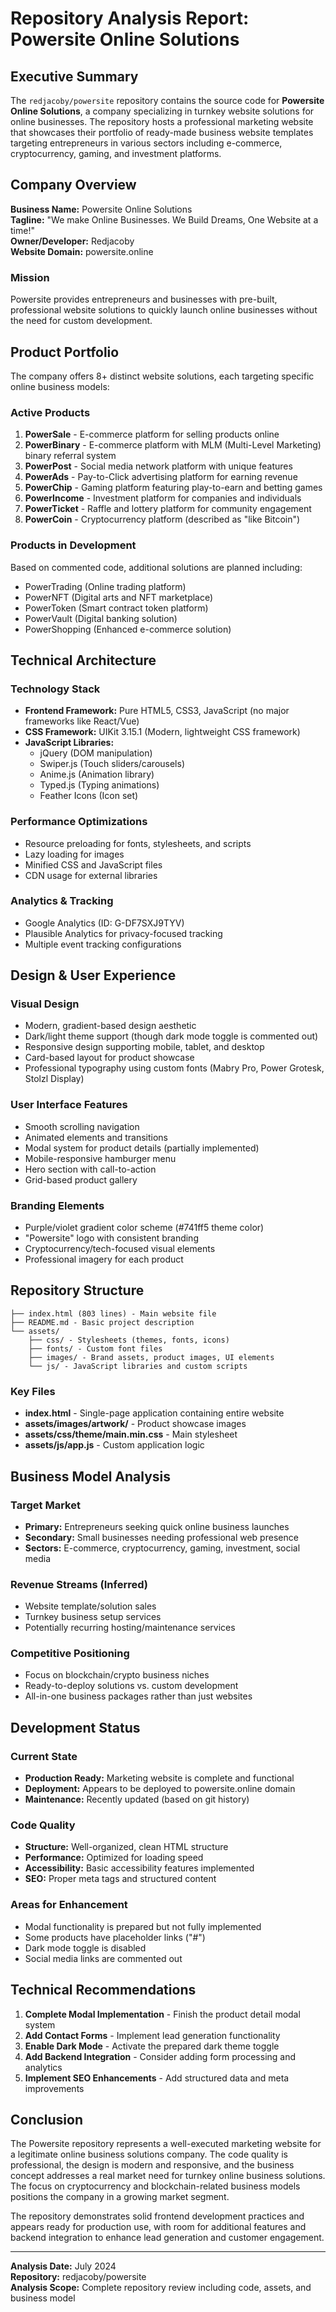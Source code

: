 # Repository Analysis Report: Powersite Online Solutions

## Executive Summary

The `redjacoby/powersite` repository contains the source code for **Powersite Online Solutions**, a company specializing in turnkey website solutions for online businesses. The repository hosts a professional marketing website that showcases their portfolio of ready-made business website templates targeting entrepreneurs in various sectors including e-commerce, cryptocurrency, gaming, and investment platforms.

## Company Overview

**Business Name:** Powersite Online Solutions  
**Tagline:** "We make Online Businesses. We Build Dreams, One Website at a time!"  
**Owner/Developer:** Redjacoby  
**Website Domain:** powersite.online  

### Mission
Powersite provides entrepreneurs and businesses with pre-built, professional website solutions to quickly launch online businesses without the need for custom development.

## Product Portfolio

The company offers 8+ distinct website solutions, each targeting specific online business models:

### Active Products
1. **PowerSale** - E-commerce platform for selling products online
2. **PowerBinary** - E-commerce platform with MLM (Multi-Level Marketing) binary referral system
3. **PowerPost** - Social media network platform with unique features
4. **PowerAds** - Pay-to-Click advertising platform for earning revenue
5. **PowerChip** - Gaming platform featuring play-to-earn and betting games
6. **PowerIncome** - Investment platform for companies and individuals
7. **PowerTicket** - Raffle and lottery platform for community engagement
8. **PowerCoin** - Cryptocurrency platform (described as "like Bitcoin")

### Products in Development
Based on commented code, additional solutions are planned including:
- PowerTrading (Online trading platform)
- PowerNFT (Digital arts and NFT marketplace)
- PowerToken (Smart contract token platform)
- PowerVault (Digital banking solution)
- PowerShopping (Enhanced e-commerce solution)

## Technical Architecture

### Technology Stack
- **Frontend Framework:** Pure HTML5, CSS3, JavaScript (no major frameworks like React/Vue)
- **CSS Framework:** UIKit 3.15.1 (Modern, lightweight CSS framework)
- **JavaScript Libraries:**
  - jQuery (DOM manipulation)
  - Swiper.js (Touch sliders/carousels)
  - Anime.js (Animation library)
  - Typed.js (Typing animations)
  - Feather Icons (Icon set)

### Performance Optimizations
- Resource preloading for fonts, stylesheets, and scripts
- Lazy loading for images
- Minified CSS and JavaScript files
- CDN usage for external libraries

### Analytics & Tracking
- Google Analytics (ID: G-DF7SXJ9TYV)
- Plausible Analytics for privacy-focused tracking
- Multiple event tracking configurations

## Design & User Experience

### Visual Design
- Modern, gradient-based design aesthetic
- Dark/light theme support (though dark mode toggle is commented out)
- Responsive design supporting mobile, tablet, and desktop
- Card-based layout for product showcase
- Professional typography using custom fonts (Mabry Pro, Power Grotesk, Stolzl Display)

### User Interface Features
- Smooth scrolling navigation
- Animated elements and transitions
- Modal system for product details (partially implemented)
- Mobile-responsive hamburger menu
- Hero section with call-to-action
- Grid-based product gallery

### Branding Elements
- Purple/violet gradient color scheme (#741ff5 theme color)
- "Powersite" logo with consistent branding
- Cryptocurrency/tech-focused visual elements
- Professional imagery for each product

## Repository Structure

```
├── index.html (803 lines) - Main website file
├── README.md - Basic project description
└── assets/
    ├── css/ - Stylesheets (themes, fonts, icons)
    ├── fonts/ - Custom font files
    ├── images/ - Brand assets, product images, UI elements
    └── js/ - JavaScript libraries and custom scripts
```

### Key Files
- **index.html** - Single-page application containing entire website
- **assets/images/artwork/** - Product showcase images
- **assets/css/theme/main.min.css** - Main stylesheet
- **assets/js/app.js** - Custom application logic

## Business Model Analysis

### Target Market
- **Primary:** Entrepreneurs seeking quick online business launches
- **Secondary:** Small businesses needing professional web presence
- **Sectors:** E-commerce, cryptocurrency, gaming, investment, social media

### Revenue Streams (Inferred)
- Website template/solution sales
- Turnkey business setup services
- Potentially recurring hosting/maintenance services

### Competitive Positioning
- Focus on blockchain/crypto business niches
- Ready-to-deploy solutions vs. custom development
- All-in-one business packages rather than just websites

## Development Status

### Current State
- **Production Ready:** Marketing website is complete and functional
- **Deployment:** Appears to be deployed to powersite.online domain
- **Maintenance:** Recently updated (based on git history)

### Code Quality
- **Structure:** Well-organized, clean HTML structure
- **Performance:** Optimized for loading speed
- **Accessibility:** Basic accessibility features implemented
- **SEO:** Proper meta tags and structured content

### Areas for Enhancement
- Modal functionality is prepared but not fully implemented
- Some products have placeholder links ("#")
- Dark mode toggle is disabled
- Social media links are commented out

## Technical Recommendations

1. **Complete Modal Implementation** - Finish the product detail modal system
2. **Add Contact Forms** - Implement lead generation functionality
3. **Enable Dark Mode** - Activate the prepared dark theme toggle
4. **Add Backend Integration** - Consider adding form processing and analytics
5. **Implement SEO Enhancements** - Add structured data and meta improvements

## Conclusion

The Powersite repository represents a well-executed marketing website for a legitimate online business solutions company. The code quality is professional, the design is modern and responsive, and the business concept addresses a real market need for turnkey online business solutions. The focus on cryptocurrency and blockchain-related business models positions the company in a growing market segment.

The repository demonstrates solid frontend development practices and appears ready for production use, with room for additional features and backend integration to enhance lead generation and customer engagement.

---

**Analysis Date:** July 2024  
**Repository:** redjacoby/powersite  
**Analysis Scope:** Complete repository review including code, assets, and business model